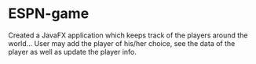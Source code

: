 # ESPN-game

Created a JavaFX application which keeps track of the players around the world... User may add the player of his/her choice, see the data of the player as well as update the player info.
